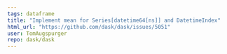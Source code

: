 ```yaml
---
tags: dataframe
title: "Implement mean for Series[datetime64[ns]] and DatetimeIndex"
html_url: "https://github.com/dask/dask/issues/5051"
user: TomAugspurger
repo: dask/dask
---
```


